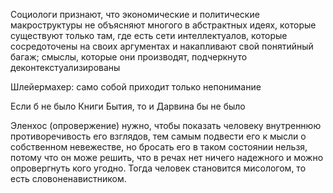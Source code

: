 Социологи признают, что экономические и политические макроструктуры не объясняют многого в абстрактных идеях, которые существуют только там, где есть сети интеллектуалов, которые сосредоточены на своих аргументах и накапливают свой понятийный багаж; смыслы, которые они производят, подчеркнуто деконтекстуализированы

Шлейермахер: само собой приходит только непонимание

Если б не было Книги Бытия, то и Дарвина бы не было

Эленхос (опровержение) нужно, чтобы показать человеку внутреннюю противоречивость его взглядов, тем самым подвести его к мысли о собственном невежестве, но бросать его в таком состоянии нельзя, потому что он може решить, что в речах нет ничего надежного и можно опровергнуть кого угодно. Тогда человек становится мисологом, то есть словоненавистником.
